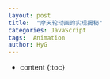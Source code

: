 ```yaml
---
layout: post
title:  "摩天轮动画的实现揭秘"
categories: JavaScript
tags:  Animation
author: HyG
---
```


* content
{:toc}